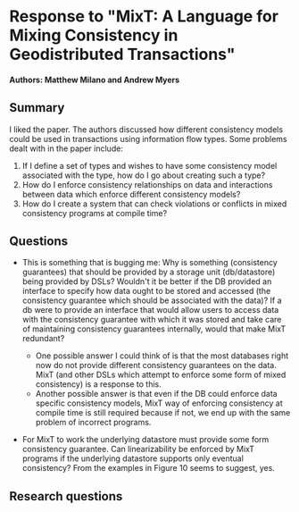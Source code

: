 # Response to "MixT: A Language for Mixing Consistency in Geodistributed Transactions"

#### Authors: Matthew Milano and Andrew Myers

## Summary

I liked the paper. The authors discussed how different consistency models could be used in transactions using information flow types. Some problems dealt with in the paper include:

1. If I define a set of types and wishes to have some consistency model associated with the type, how do I go about creating such a type?
2. How do I enforce consistency relationships on data and interactions between data which enforce different consistency models?
3. How do I create a system that can check violations or conflicts in mixed consistency programs at compile time?

## Questions

* This is something that is bugging me: Why is something (consistency guarantees) that should be provided by a storage unit (db/datastore) being provided by DSLs? Wouldn't it be better if the DB provided an interface to specify how data ought to be stored and accessed (the consistency guarantee which should be associated with the data)? If a db were to provide an interface that would allow users to access data with the consistency guarantee with which it was stored and take care of maintaining consistency guarantees internally, would that make MixT redundant?

  * One possible answer I could think of is that the most databases right now do not provide different consistency guarantees on the data. MixT (and other DSLs which attempt to enforce some form of mixed consistency) is a response to this.
  * Another possible answer is that even if the DB could enforce data specific consistency models, MixT way of enforcing consistency at compile time is still required because if not, we end up with the same problem of incorrect programs.

* For MixT to work the underlying datastore must provide some form consistency guarantee. Can linearizability be enforced by MixT programs if the underlying datastore supports only eventual consistency? From the examples in Figure 10 seems to suggest, yes.

## Research questions

